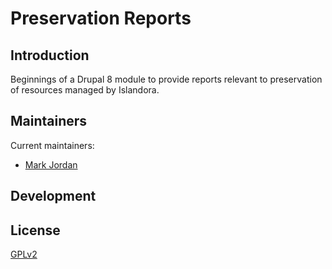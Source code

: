 # Preservation Reports

## Introduction

Beginnings of a Drupal 8 module to provide reports relevant to preservation of resources managed by Islandora.

## Maintainers

Current maintainers:

* [Mark Jordan](https://github.com/mjordan)

## Development

## License

[GPLv2](http://www.gnu.org/licenses/gpl-2.0.txt)
